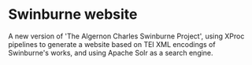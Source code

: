 # Swinburne website

A new version of 'The Algernon Charles Swinburne Project', using XProc pipelines to generate a website based on  TEI XML encodings of Swinburne's works, and using Apache Solr as a search engine.
